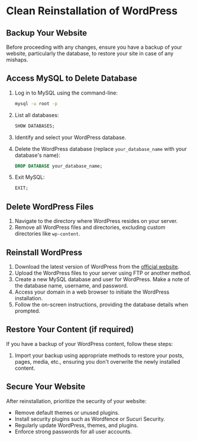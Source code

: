 # Clean Reinstallation of WordPress

## Backup Your Website

Before proceeding with any changes, ensure you have a backup of your website, particularly the database, to restore your site in case of any mishaps.

## Access MySQL to Delete Database

1. Log in to MySQL using the command-line:
    ```bash
    mysql -u root -p
    ```

2. List all databases:
    ```sql
    SHOW DATABASES;
    ```

3. Identify and select your WordPress database.

4. Delete the WordPress database (replace `your_database_name` with your database's name):
    ```sql
    DROP DATABASE your_database_name;
    ```

5. Exit MySQL:
    ```sql
    EXIT;
    ```

## Delete WordPress Files

1. Navigate to the directory where WordPress resides on your server.
2. Remove all WordPress files and directories, excluding custom directories like `wp-content`.

## Reinstall WordPress

1. Download the latest version of WordPress from the [official website](https://wordpress.org/download/).
2. Upload the WordPress files to your server using FTP or another method.
3. Create a new MySQL database and user for WordPress. Make a note of the database name, username, and password.
4. Access your domain in a web browser to initiate the WordPress installation.
5. Follow the on-screen instructions, providing the database details when prompted.

## Restore Your Content (if required)

If you have a backup of your WordPress content, follow these steps:

1. Import your backup using appropriate methods to restore your posts, pages, media, etc., ensuring you don't overwrite the newly installed content.

## Secure Your Website

After reinstallation, prioritize the security of your website:

- Remove default themes or unused plugins.
- Install security plugins such as Wordfence or Sucuri Security.
- Regularly update WordPress, themes, and plugins.
- Enforce strong passwords for all user accounts.
